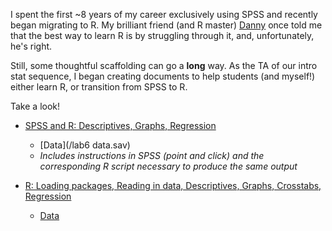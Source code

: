---
---
I spent the first ~8 years of my career exclusively using SPSS and recently began migrating to R. My brilliant friend (and R master) [Danny](https://www.dbkatz.com) once told me that the best way to learn R is by struggling through it, and, unfortunately, he's right. 

Still, some thoughtful scaffolding can go a **long** way.  As the TA of our intro stat sequence, I began creating documents to help students (and myself!) either learn R, or transition from SPSS to R.  

Take a look!

- [SPSS and R: Descriptives, Graphs, Regression](/Lab_6.pdf)
  - [Data](/lab6 data.sav)  
  - *Includes instructions in SPSS (point and click) and the corresponding R script necessary to produce the same output*

- [R: Loading packages, Reading in data, Descriptives, Graphs, Crosstabs, Regression](/Midterm_R_Code.pdf)
  - [Data](/GSS_health2010.sav)